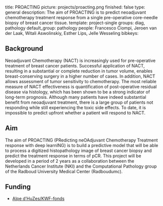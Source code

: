title: PROACTING
picture: projects/proacting.png
finished: false
type: general
description: The aim of PROACTING is to predict neoadjuvant chemotherapy treatment response from a single pre-operative core-needle biopsy of breast cancer tissue.
template: project-single
groups: diag, pathology
default_group: pathology
people: Francesco Ciompi, Jeroen van der Laak, Witali Aswolinskiy, Esther Lips, Jelle Wesseling
bibkeys:


## Background
Neoadjuvant Chemotherapy (NACT) is increasingly used for pre-operative treatment of breast cancer patients. Successful application of NACT, resulting in a substantial or complete reduction in tumor volume, enables breast-conserving surgery in a higher number of cases. In addition, NACT allows assessment of tumor sensitivity to chemotherapy. The most reliable measure of NACT effectiveness is quantification of post-operative residual disease via histology, which has been shown to be a strong indicator of long-term prognosis. Although many patients have indeed substantial benefit from neoadjuvant treatment, there is a large group of patients not responding while still experiencing the toxic side effects. To date, it is impossible to predict upfront whether a patient will respond to NACT.

## Aim
The aim of PROACTING (PRedicting neOAdjuvant Chemotherapy Treatment response with deep learnING) is to build a predictive model that will be able to process a digitized histopathology image of breast cancer biopsy and predict the treatment response in terms of pCR.
This project will be developed in a period of 2 years as a collaboration between the Netherlands Cancer Institute (NKI) and the Computational Pathology group of the Radboud University Medical Center (Radboudumc).


## Funding
- [Alpe d’HuZes/KWF-fonds](https://www.kwf.nl/help-jij-ons/fietsen/alpe-dhuzes/unieke-kansen)
